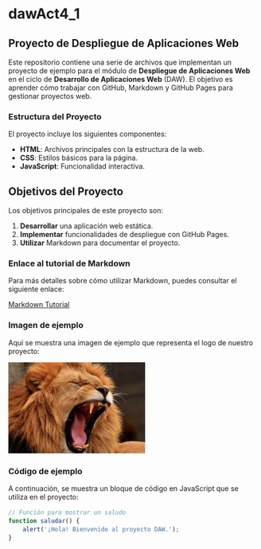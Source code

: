 # dawAct4_1

## Proyecto de Despliegue de Aplicaciones Web

Este repositorio contiene una serie de archivos que implementan un proyecto de ejemplo para el módulo de **Despliegue de Aplicaciones Web** en el ciclo de **Desarrollo de Aplicaciones Web** (DAW). El objetivo es aprender cómo trabajar con GitHub, Markdown y GitHub Pages para gestionar proyectos web.

### Estructura del Proyecto

El proyecto incluye los siguientes componentes:

* **HTML**: Archivos principales con la estructura de la web.
* **CSS**: Estilos básicos para la página.
* **JavaScript**: Funcionalidad interactiva.

## Objetivos del Proyecto

Los objetivos principales de este proyecto son:

1. **Desarrollar** una aplicación web estática.
2. **Implementar** funcionalidades de despliegue con GitHub Pages.
3. **Utilizar** Markdown para documentar el proyecto.

### Enlace al tutorial de Markdown

Para más detalles sobre cómo utilizar Markdown, puedes consultar el siguiente enlace:

[Markdown Tutorial](https://www.markdowntutorial.com/es/)

### Imagen de ejemplo

Aquí se muestra una imagen de ejemplo que representa el logo de nuestro proyecto:

![Logo del Proyecto](leon2.jpg)

### Código de ejemplo

A continuación, se muestra un bloque de código en JavaScript que se utiliza en el proyecto:

```javascript
// Función para mostrar un saludo
function saludar() {
    alert('¡Hola! Bienvenido al proyecto DAW.');
}

